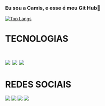 ### Eu sou a Camis, e esse é meu Git Hub👋

[![Top Langs](https://github-readme-stats.vercel.app/api/top-langs/?username=techcamis&layout=donut)](https://github.com/techcamis/github-readme-stats)
<br>
<div>
  <h1>TECNOLOGIAS<h1/>
  <a href="#"><img src="https://img.shields.io/badge/HTML5-E34F26?style=for-the-badge&logo=html5&logoColor=white"></a>
  <a href="#"><img src="https://img.shields.io/badge/CSS3-1572B6?style=for-the-badge&logo=css3&logoColor=white"></a>
  <a href="#"><img src="https://img.shields.io/badge/JavaScript-F7DF1E?style=for-the-badge&logo=javascript&logoColor=black"></a>
</div>
<div>
<h1>REDES SOCIAIS</h1>
<a href="https://instagram.com/techcamis?igshid=NGExMmI2YTkyZg=="><img src="https://img.shields.io/badge/Instagram-E4405F?style=for-the-badge&logo=instagram&logoColor=white"></a>
<a href="https://twitter.com/techcamis?t=NDnln2by1szGQX8yclWWBg&s=09"><img src="https://img.shields.io/badge/Twitter-1DA1F2?style=for-the-badge&logo=twitter&logoColor=white"></a>
<a href="https://www.tiktok.com/@techcamis?_t=8d6yCC3ro0r&_r=1"><img src="https://img.shields.io/badge/TikTok-000000?style=for-the-badge&logo=tiktok&logoColor=white"></a>
<a href="https://youtube.com/@techcamis"><img src="https://img.shields.io/badge/YouTube-FF0000?style=for-the-badge&logo=youtube&logoColor=white"></a>
</div>
